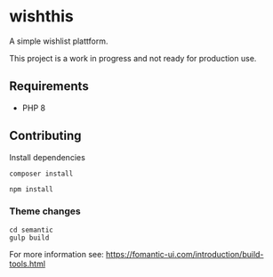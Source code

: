 # wishthis

A simple wishlist plattform.

This project is a work in progress and not ready for production use.

## Requirements
* PHP 8

## Contributing
Install dependencies
```
composer install
```

```
npm install
```

### Theme changes
```
cd semantic
gulp build
```
For more information see: https://fomantic-ui.com/introduction/build-tools.html
